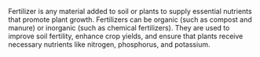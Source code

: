 Fertilizer is any material added to soil or plants to supply essential nutrients that promote plant growth. Fertilizers can be organic (such as compost and manure) or inorganic (such as chemical fertilizers). They are used to improve soil fertility, enhance crop yields, and ensure that plants receive necessary nutrients like nitrogen, phosphorus, and potassium.
